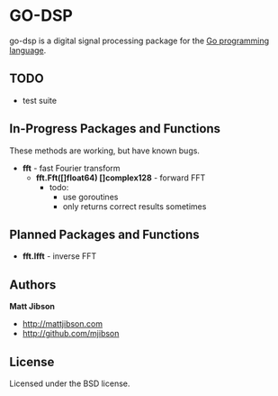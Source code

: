 # GO-DSP

go-dsp is a digital signal processing package for the [Go programming language](http://golang.org).

## TODO

* test suite

## In-Progress Packages and Functions

These methods are working, but have known bugs.

* **fft** - fast Fourier transform
  * **fft.Fft([]float64) []complex128** - forward FFT
    * todo:
      * use goroutines
      * only returns correct results sometimes

## Planned Packages and Functions

* **fft.Ifft** - inverse FFT

## Authors

**Matt Jibson**

* http://mattjibson.com
* http://github.com/mjibson

## License

Licensed under the BSD license.

